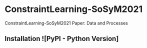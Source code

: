 # ConstraintLearning-SoSyM2021
ConstraintLearning-SoSyM2021 Paper: Data and Processes 

## Installation ![PyPI - Python Version]
